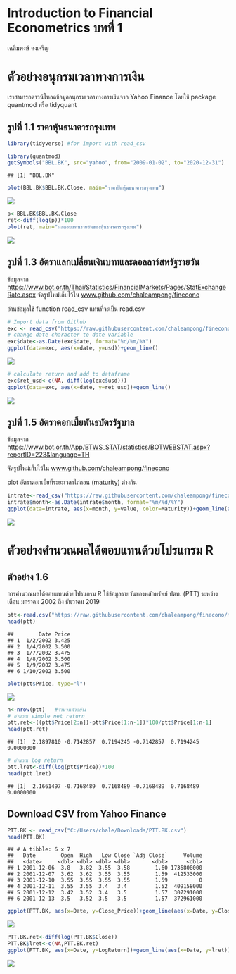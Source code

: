 Introduction to Financial Econometrics บทที่ 1
================
เฉลิมพงษ์ คงเจริญ

# ตัวอย่างอนุกรมเวลาทางการเงิน

เราสามารถดาวน์โหลดข้อมูลอนุกรมเวลาทางการเงินจาก Yahoo Finance โดยใช้
package quantmod หรือ tidyquant

## รูปที่ 1.1 ราคาหุ้นธนาคารกรุงเทพ

``` r
library(tidyverse) #for import with read_csv
```

``` r
library(quantmod)
getSymbols("BBL.BK", src="yahoo", from="2009-01-02", to="2020-12-31")
```

    ## [1] "BBL.BK"

``` r
plot(BBL.BK$BBL.BK.Close, main="ราคาปิดหุ้นธนาคารกรุงเทพ")
```

![](chapter1_example_files/figure-gfm/unnamed-chunk-2-1.png)<!-- -->

``` r
p<-BBL.BK$BBL.BK.Close
ret<-diff(log(p))*100
plot(ret, main="ผลตอบแทนรายวันของหุ้นธนาคารกรุงเทพ")
```

![](chapter1_example_files/figure-gfm/unnamed-chunk-3-1.png)<!-- -->

## รูปที่ 1.3 อัตราแลกเปลี่ยนเงินบาทและดอลลาร์สหรัฐรายวัน

ข้อมูลจาก
<https://www.bot.or.th/Thai/Statistics/FinancialMarkets/Pages/StatExchangeRate.aspx>
จัดรูปใหม่เก็บไว้ใน www.github.com/chaleampong/finecono

อ่านข้อมูลใช้ function read_csv แทนที่จะเป็น read.csv

``` r
# Import data from Github
exc <- read_csv("https://raw.githubusercontent.com/chaleampong/finecono/main/exc_d_97_2021.csv")
# change date character to date variable
exc$date<-as.Date(exc$date, format="%d/%m/%Y")
ggplot(data=exc, aes(x=date, y=usd))+geom_line()
```

![](chapter1_example_files/figure-gfm/unnamed-chunk-4-1.png)<!-- -->

``` r
# calculate return and add to dataframe
exc$ret_usd<-c(NA, diff(log(exc$usd)))
ggplot(data=exc, aes(x=date, y=ret_usd))+geom_line()
```

![](chapter1_example_files/figure-gfm/unnamed-chunk-4-2.png)<!-- -->

## รูปที่ 1.5 อัตราดอกเบี้ยพันธบัตรรัฐบาล

ข้อมูลจาก
<https://www.bot.or.th/App/BTWS_STAT/statistics/BOTWEBSTAT.aspx?reportID=223&language=TH>

จัดรูปใหม่เก็บไว้ใน www.github.com/chaleampong/finecono

plot อัตราดอกเบี้ยที่ระยะเวลาไถ่ถอน (maturity) ต่างกัน

``` r
intrate<-read_csv("https://raw.githubusercontent.com/chaleampong/finecono/main/intrate_m_05_21.csv")
intrate$month<-as.Date(intrate$month, format="%m/%d/%Y")
ggplot(data=intrate, aes(x=month, y=value, color=Maturity))+geom_line(aes(x=month,y=tbond_1y, col='1-year '))+geom_line(aes(x=month,y=tbond_3y, col='3-year'))+ geom_line(aes(x=month,y=tbond_5y, col='5-year'))
```

![](chapter1_example_files/figure-gfm/unnamed-chunk-5-1.png)<!-- -->

# ตัวอย่างคำนวณผลได้ตอบแทนด้วยโปรแกรม R

## ตัวอย่าง 1.6

การคำนวณผลได้ตอบแทนด้วยโปรแกรม R ใช้ข้อมูลรายวันของหลักทรัพย์ ปตท. (PTT)
ระหว่างเดือน มกราคม 2002 ถึง ธันวาคม 2019

``` r
ptt<-read.csv("https://raw.githubusercontent.com/chaleampong/finecono/main/ptt_d_02_19.csv")
head(ptt)
```

    ##        Date Price
    ## 1  1/2/2002 3.425
    ## 2  1/4/2002 3.500
    ## 3  1/7/2002 3.475
    ## 4  1/8/2002 3.500
    ## 5  1/9/2002 3.475
    ## 6 1/10/2002 3.500

``` r
plot(ptt$Price, type="l")
```

![](chapter1_example_files/figure-gfm/unnamed-chunk-6-1.png)<!-- -->

``` r
n<-nrow(ptt)   #จำนวนตัวอย่าง
# คำนวณ simple net return
ptt.ret<-((ptt$Price[2:n])-ptt$Price[1:n-1])*100/ptt$Price[1:n-1]
head(ptt.ret)
```

    ## [1]  2.1897810 -0.7142857  0.7194245 -0.7142857  0.7194245  0.0000000

``` r
# คำนวณ log return
ptt.lret<-diff(log(ptt$Price))*100
head(ptt.lret)
```

    ## [1]  2.1661497 -0.7168489  0.7168489 -0.7168489  0.7168489  0.0000000

## Download CSV from Yahoo Finance

``` r
PTT.BK <- read_csv("C:/Users/chale/Downloads/PTT.BK.csv")
head(PTT.BK)
```

    ## # A tibble: 6 x 7
    ##   Date        Open  High   Low Close `Adj Close`     Volume
    ##   <date>     <dbl> <dbl> <dbl> <dbl>       <dbl>      <dbl>
    ## 1 2001-12-06  3.8   3.82  3.55  3.58        1.60 1736808000
    ## 2 2001-12-07  3.62  3.62  3.55  3.55        1.59  412533000
    ## 3 2001-12-10  3.55  3.55  3.55  3.55        1.59          0
    ## 4 2001-12-11  3.55  3.55  3.4   3.4         1.52  409158000
    ## 5 2001-12-12  3.42  3.52  3.4   3.5         1.57  307291000
    ## 6 2001-12-13  3.5   3.52  3.5   3.5         1.57  372961000

``` r
ggplot(PTT.BK, aes(x=Date, y=Close_Price))+geom_line(aes(x=Date, y=Close))
```

![](chapter1_example_files/figure-gfm/unnamed-chunk-7-1.png)<!-- -->

``` r
PTT.BK.ret<-diff(log(PTT.BK$Close))
PTT.BK$lret<-c(NA,PTT.BK.ret)
ggplot(PTT.BK, aes(x=Date, y=LogReturn))+geom_line(aes(x=Date, y=lret))
```

![](chapter1_example_files/figure-gfm/unnamed-chunk-7-2.png)<!-- -->
